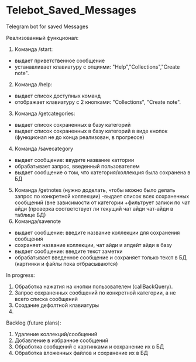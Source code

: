 # Telebot_Saved_Messages
Telegram bot for saved Messages

Реализованный функционал: 
1. Команда /start:
- выдает приветственное сообщение 
- устанавливает клавиатуру с опциями: "Help","Collections","Create note". 
2. Команда /help:
- выдает список доступных команд
- отображает клавиатуру с 2 кнопками: "Collections", "Create note".
3. Команда /getcategories:
- выдает список сохраненных в базу категорий
- выдает список сохраненных в базу категорий в виде кнопок (функционал не до конца реализован, в прогрессе)
4. Команда /savecategory
- выдает сообщение: ввудите название катгории 
- обрабатывает запрос, введенный пользователем
- выдает сообщение о том, что категория/коллекция была сохранена в БД
5. Команда /getnotes (нужно доделать, чтобы можно было делать запрос по конкретной коллекции)
-выдает список всех сохраненных сообщений (вне зависимости от категории +фильтрует записи по чат айди (проверка соответствует ли текущий чат айди чат-айди в таблице БД)
6. Команда/savenote
- выдает сообщение: введите название коллекции для сохранения сообщения
- сохраняет название коллекции, чат айди и апдейт айди в базу
- выдает сообщение: введите текст заметки
- обрабатывает введенное сообщение и сохраняет только текст в БД (картинки и файлы пока отбрасываются)

In progress:
1. Обработка нажатия на кнопки пользователем (сallBackQuery).
2. Запрос сохраненных сообщений по конкретной категории, а не всего списка сообщений
3. Создание дефолтной клавиатуры
4. 

Backlog (future plans):
1. Удаление коллекций/сообщений
2. Добавление в избранное сообщений
3. Обработка сообщений с картинками и сохранение их в БД 
4. Обработка вложенных файлов и сохранение их в БД 
